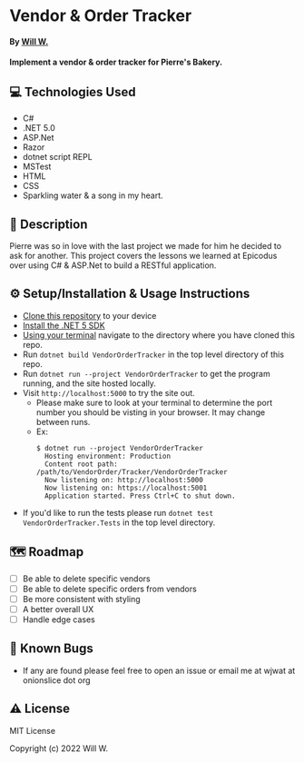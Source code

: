 # Vendor & Order Tracker

#### By [Will W.](https://wjwat.com/)

#### Implement a vendor & order tracker for Pierre's Bakery.

## :computer: Technologies Used

* C#
* .NET 5.0
* ASP.Net
* Razor
* dotnet script REPL
* MSTest
* HTML
* CSS
* Sparkling water & a song in my heart.

## :memo: Description

Pierre was so in love with the last project we made for him he decided to ask
for another. This project covers the lessons we learned at Epicodus over using
C# & ASP.Net to build a RESTful application.

## :gear: Setup/Installation & Usage Instructions

- [Clone this
  repository](https://docs.github.com/en/repositories/creating-and-managing-repositories/cloning-a-repository)
  to your device
- [Install the .NET 5 SDK](https://www.learnhowtoprogram.com/c-and-net/getting-started-with-c/installing-c-and-net)
- [Using your
  terminal](https://www.freecodecamp.org/news/how-you-can-be-more-productive-right-now-using-bash-29a976fb1ab4/)
  navigate to the directory where you have cloned this repo.
- Run `dotnet build VendorOrderTracker` in the top level directory of this repo.
- Run `dotnet run --project VendorOrderTracker` to get the program running, and the site hosted locally.
- Visit `http://localhost:5000` to try the site out.
  - Please make sure to look at your terminal to determine the port number you should be visting in your browser. It may change between runs.
  - Ex:
    ```shell
    $ dotnet run --project VendorOrderTracker
      Hosting environment: Production
      Content root path: /path/to/VendorOrder/Tracker/VendorOrderTracker
      Now listening on: http://localhost:5000
      Now listening on: https://localhost:5001
      Application started. Press Ctrl+C to shut down.
    ```
- If you'd like to run the tests please run `dotnet test VendorOrderTracker.Tests` in the top level directory.

## :world_map: Roadmap

* [ ] Be able to delete specific vendors
* [ ] Be able to delete specific orders from vendors
* [ ] Be more consistent with styling
* [ ] A better overall UX
* [ ] Handle edge cases

## :lady_beetle: Known Bugs

* If any are found please feel free to open an issue or email me at wjwat at
  onionslice dot org

## :warning: License

MIT License

Copyright (c) 2022 Will W.
